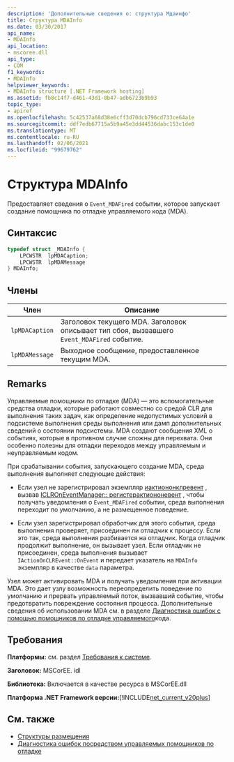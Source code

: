 ```yaml
---
description: 'Дополнительные сведения о: структура Мдаинфо'
title: Структура MDAInfo
ms.date: 03/30/2017
api_name:
- MDAInfo
api_location:
- mscoree.dll
api_type:
- COM
f1_keywords:
- MDAInfo
helpviewer_keywords:
- MDAInfo structure [.NET Framework hosting]
ms.assetid: fb8c14f7-d461-43d1-8b47-adb6723b9b93
topic_type:
- apiref
ms.openlocfilehash: 5c42537a68d38e6cff3d70dcb796cd733ce64a1e
ms.sourcegitcommit: ddf7edb67715a5b9a45e3dd44536dabc153c1de0
ms.translationtype: MT
ms.contentlocale: ru-RU
ms.lasthandoff: 02/06/2021
ms.locfileid: "99679762"
---
```

# <a name="mdainfo-structure"></a>Структура MDAInfo

Предоставляет сведения о `Event_MDAFired` событии, которое запускает создание помощника по отладке управляемого кода (MDA).  
  
## <a name="syntax"></a>Синтаксис  
  
```cpp  
typedef struct _MDAInfo {  
    LPCWSTR  lpMDACaption;  
    LPCWSTR  lpMDAMessage  
} MDAInfo;  
```  
  
## <a name="members"></a>Члены  
  
|Член|Описание|  
|------------|-----------------|  
|`lpMDACaption`|Заголовок текущего MDA. Заголовок описывает тип сбоя, вызвавшего `Event_MDAFired` событие.|  
|`lpMDAMessage`|Выходное сообщение, предоставленное текущим MDA.|  
  
## <a name="remarks"></a>Remarks  

 Управляемые помощники по отладке (MDA) — это вспомогательные средства отладки, которые работают совместно со средой CLR для выполнения таких задач, как определение недопустимых условий в подсистеме выполнения среды выполнения или дамп дополнительных сведений о состоянии подсистемы. MDA создают сообщения XML о событиях, которые в противном случае сложны для перехвата. Они особенно полезны для отладки переходов между управляемым и неуправляемым кодом.  
  
 При срабатывании события, запускающего создание MDA, среда выполнения выполняет следующие действия:  
  
- Если узел не зарегистрировал экземпляр [иактиононклревент](iactiononclrevent-interface.md) , вызвав [ICLROnEventManager:: регистерактиононевент](iclroneventmanager-registeractiononevent-method.md) , чтобы получать уведомления о `Event_MDAFired` событии, среда выполнения переходит по умолчанию, а не размещенное поведение.  
  
- Если узел зарегистрировал обработчик для этого события, среда выполнения проверяет, присоединен ли отладчик к процессу. Если это так, среда выполнения разбивается на отладчик. Когда отладчик продолжит выполнение, он вызывает узел. Если отладчик не присоединен, среда выполнения вызывает `IActionOnCLREvent::OnEvent` и передает указатель на `MDAInfo` экземпляр в качестве `data` параметра.  
  
 Узел может активировать MDA и получать уведомления при активации MDA. Это дает узлу возможность переопределить поведение по умолчанию и прервать управляемый поток, вызвавший событие, чтобы предотвратить повреждение состояния процесса. Дополнительные сведения об использовании MDA см. в разделе [Диагностика ошибок с помощью помощников по отладке управляемого](../../debug-trace-profile/diagnosing-errors-with-managed-debugging-assistants.md)кода.  
  
## <a name="requirements"></a>Требования  

 **Платформы:** см. раздел [Требования к системе](../../get-started/system-requirements.md).  
  
 **Заголовок:** MSCorEE. idl  
  
 **Библиотека:** Включается в качестве ресурса в MSCorEE.dll  
  
 **Платформа .NET Framework версии:**[!INCLUDE[net_current_v20plus](../../../../includes/net-current-v20plus-md.md)]  
  
## <a name="see-also"></a>См. также

- [Структуры размещения](hosting-structures.md)
- [Диагностика ошибок посредством управляемых помощников по отладке](../../debug-trace-profile/diagnosing-errors-with-managed-debugging-assistants.md)
